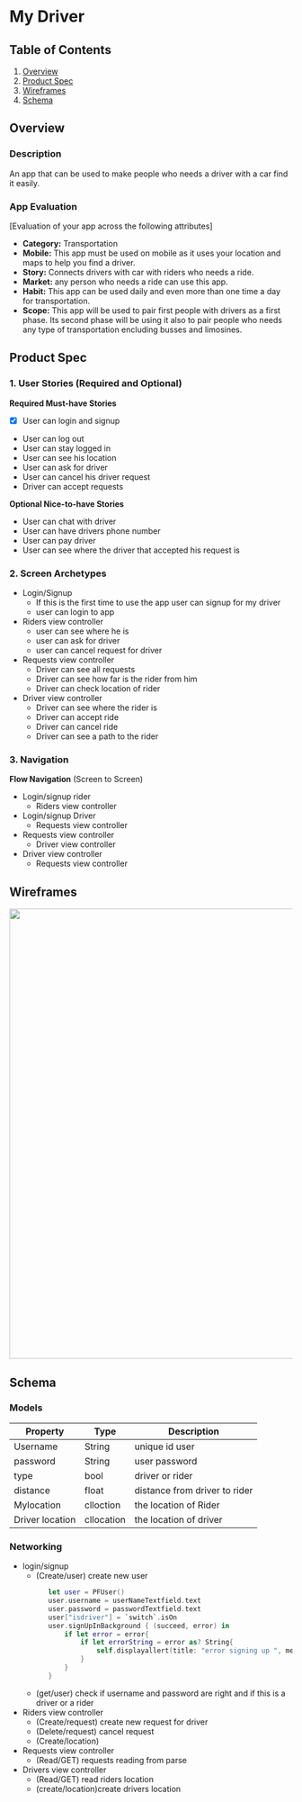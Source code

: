 # My Driver

## Table of Contents
1. [Overview](#Overview)
1. [Product Spec](#Product-Spec)
1. [Wireframes](#Wireframes)
2. [Schema](#Schema)

## Overview
### Description
An app that can be used to make people who needs a driver with a car find it easily.

### App Evaluation
[Evaluation of your app across the following attributes]
- **Category:** Transportation
- **Mobile:** This app must be used on mobile as it uses your location and maps to help you find a driver.
- **Story:** Connects drivers with car with riders who needs a ride.
- **Market:** any person who needs a ride can use this app.
- **Habit:** This app can be used daily and even more than one time a day for transportation.
- **Scope:** This app will be used to pair first people with drivers as a first phase. Its second phase will be using it also to pair people who needs any type of transportation encluding busses and limosines.

## Product Spec

### 1. User Stories (Required and Optional)

**Required Must-have Stories**

- [x]  User can login and signup
* User can log out
* User can stay logged in
* User can see his location
* User can ask for driver
* User can cancel his driver request
* Driver can accept requests

**Optional Nice-to-have Stories**

* User can chat with driver
* User can have drivers phone number
* User can pay driver
* User can see where the driver that accepted his request is

### 2. Screen Archetypes

* Login/Signup
   * If this is the first time to use the app user can signup for my driver
   * user can login to app
* Riders view controller
   * user can see where he is
   * user can ask for driver
   * user can cancel request for driver
* Requests view controller
   * Driver can see all requests 
   * Driver can see how far is the rider from him
   * Driver can check location of rider
* Driver view controller
   * Driver can see where the rider is 
   * Driver can accept ride
   * Driver can cancel ride
   * Driver can see a path to the rider

### 3. Navigation

**Flow Navigation** (Screen to Screen)

* Login/signup rider
   * Riders view controller
* Login/signup Driver
   * Requests view controller
* Requests view controller
   * Driver view controller
* Driver view controller
   * Requests view controller
## Wireframes
<img src="https://i.imgur.com/A64cgcp.jpg" width=800>

## Schema 

### Models
 | Property      | Type     | Description |
   | ------------- | -------- | ------------|
   | Username      | String   | unique id user|
   |password |String | user password|
   |type | bool | driver or rider
   | distance | float | distance from driver to rider|
   |Mylocation | clloction | the location of Rider|
   |Driver location | cllocation | the location of driver|
### Networking
   - login/signup
      - (Create/user) create new user
         ```swift
            let user = PFUser()
            user.username = userNameTextfield.text
            user.password = passwordTextfield.text
            user["isdriver"] = `switch`.isOn
            user.signUpInBackground { (succeed, error) in
                if let error = error{
                    if let errorString = error as? String{
                        self.displayallert(title: "error signing up ", message: errorString)
                    }
                }
            }
         ```
      - (get/user) check if username and password are right and if this is a driver or a rider
   - Riders view controller
      - (Create/request) create new request for driver
      - (Delete/request) cancel request
      - (Create/location) 
   - Requests view controller
      - (Read/GET) requests reading from parse
   - Drivers view controller
      - (Read/GET) read riders location
      - (create/location)create drivers location

